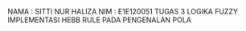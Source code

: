 NAMA : SITTI NUR HALIZA
NIM  : E1E120051
TUGAS 3 LOGIKA FUZZY
IMPLEMENTASI HEBB RULE PADA PENGENALAN POLA
